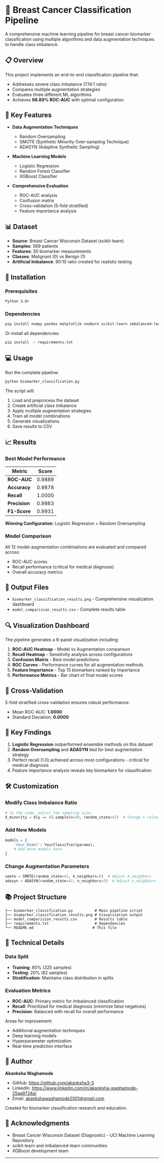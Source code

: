 # 🧬 Breast Cancer Classification Pipeline

A comprehensive machine learning pipeline for breast cancer biomarker classification using multiple algorithms and data augmentation techniques to handle class imbalance.

## 📋 Overview

This project implements an end-to-end classification pipeline that:
- Addresses severe class imbalance (7.14:1 ratio)
- Compares multiple augmentation strategies
- Evaluates three different ML algorithms
- Achieves **98.89% ROC-AUC** with optimal configuration

## 🎯 Key Features

- **Data Augmentation Techniques**
  - Random Oversampling
  - SMOTE (Synthetic Minority Over-sampling Technique)
  - ADASYN (Adaptive Synthetic Sampling)
  
- **Machine Learning Models**
  - Logistic Regression
  - Random Forest Classifier
  - XGBoost Classifier

- **Comprehensive Evaluation**
  - ROC-AUC analysis
  - Confusion matrix
  - Cross-validation (5-fold stratified)
  - Feature importance analysis

## 📊 Dataset

- **Source**: Breast Cancer Wisconsin Dataset (scikit-learn)
- **Samples**: 569 patients
- **Features**: 30 biomarker measurements
- **Classes**: Malignant (0) vs Benign (1)
- **Artificial Imbalance**: 90:10 ratio created for realistic testing

## 🚀 Installation

### Prerequisites

```bash
Python 3.8+
```

### Dependencies

```bash
pip install numpy pandas matplotlib seaborn scikit-learn imbalanced-learn xgboost
```

Or install all dependencies:

```bash
pip install -r requirements.txt
```

## 💻 Usage

Run the complete pipeline:

```bash
python biomarker_classification.py
```

The script will:
1. Load and preprocess the dataset
2. Create artificial class imbalance
3. Apply multiple augmentation strategies
4. Train all model combinations
5. Generate visualizations
6. Save results to CSV

## 📈 Results

### Best Model Performance

| Metric | Score |
|--------|-------|
| **ROC-AUC** | 0.9889 |
| **Accuracy** | 0.9878 |
| **Recall** | 1.0000 |
| **Precision** | 0.9863 |
| **F1-Score** | 0.9931 |

**Winning Configuration**: Logistic Regression + Random Oversampling

### Model Comparison

All 12 model-augmentation combinations are evaluated and compared across:
- ROC-AUC scores
- Recall performance (critical for medical diagnosis)
- Overall accuracy metrics

## 📁 Output Files

- `biomarker_classification_results.png` - Comprehensive visualization dashboard
- `model_comparision_results.csv` - Complete results table

## 🔍 Visualization Dashboard

The pipeline generates a 6-panel visualization including:

1. **ROC-AUC Heatmap** - Model vs Augmentation comparison
2. **Recall Heatmap** - Sensitivity analysis across configurations
3. **Confusion Matrix** - Best model predictions
4. **ROC Curves** - Performance curves for all augmentation methods
5. **Feature Importance** - Top 15 biomarkers ranked by importance
6. **Performance Metrics** - Bar chart of final model scores

## 🧪 Cross-Validation

5-fold stratified cross-validation ensures robust performance:
- Mean ROC-AUC: **1.0000**
- Standard Deviation: **0.0000**

## 📝 Key Findings

1. **Logistic Regression** outperformed ensemble methods on this dataset
2. **Random Oversampling** and **ADASYN** tied for best augmentation strategy
3. Perfect recall (1.0) achieved across most configurations - critical for medical diagnosis
4. Feature importance analysis reveals key biomarkers for classification

## 🛠️ Customization

### Modify Class Imbalance Ratio

```python
# In the code, adjust the sampling size:
X_minority = X[y == 0].sample(n=50, random_state=42)  # Change n value
```

### Add New Models

```python
models = {
    'Your_Model': YourClassifier(params),
    # Add more models here
}
```

### Change Augmentation Parameters

```python
smote = SMOTE(random_state=42, k_neighbors=5)  # Adjust k_neighbors
adasyn = ADASYN(random_state=42, n_neighbors=5)  # Adjust n_neighbors
```

## 📚 Project Structure

```
├── biomarker_classification.py          # Main pipeline script
├── biomarker_classification_results.png # Visualization output
├── model_comparision_results.csv        # Results table
├── requirements.txt                     # Dependencies
└── README.md                           # This file
```

## 🔬 Technical Details

### Data Split
- **Training**: 80% (325 samples)
- **Testing**: 20% (82 samples)
- **Stratification**: Maintains class distribution in splits

### Evaluation Metrics
- **ROC-AUC**: Primary metric for imbalanced classification
- **Recall**: Prioritized for medical diagnosis (minimize false negatives)
- **Precision**: Balanced with recall for overall performance

Areas for improvement:
- Additional augmentation techniques
- Deep learning models
- Hyperparameter optimization
- Real-time prediction interface

## 👤 Author

**Akanksha Waghamode**
- GitHub: https://github.com/akanksha3-3 
- LinkedIn: https://www.linkedin.com/in/akanksha-waghamode-25aa9724a/ 
- Email: akankshawaghamode2001@gmail.com

Created for biomarker classification research and education.

## 🙏 Acknowledgments

- Breast Cancer Wisconsin Dataset (Diagnostic) - UCI Machine Learning Repository
- scikit-learn and imbalanced-learn communities
- XGBoost development team

---
